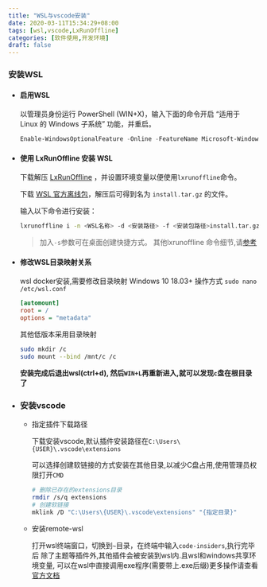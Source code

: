 ```yaml
---
title: "WSL与vscode安装"
date: 2020-03-11T15:34:29+08:00
tags: [wsl,vscode,LxRunOffline]
categories: [软件使用,开发环境]
draft: false
---
```


###  安装WSL

  - #### 启用WSL

    以管理员身份运行 Pow­er­Shell (WIN+X)，输入下面的命令开启 “适用于 Linux 的 Win­dows 子系统” 功能，并重启。

    ```powershell
    Enable-WindowsOptionalFeature -Online -FeatureName Microsoft-Windows-Subsystem-Linux
    ```

  - #### 使用 LxRunOffline 安装 WSL

    下载解压 [LxRunOffline](https://p3terx.com/archives/manage-wsl-with-lxrunoffline.html) ，并设置环境变量以便使用`lxrunoffline`命令。

    下载 [WSL 官方离线包](https://docs.microsoft.com/zh-cn/windows/wsl/install-manual)，解压后可得到名为 `install.tar.gz` 的文件。

    输入以下命令进行安装：

    ```bash
    lxrunoffline i -n <WSL名称> -d <安装路径> -f <安装包路径>install.tar.gz
    ```

    > 加入`-s`参数可在桌面创建快捷方式。
    > 其他lxrunoffline 命令细节,请[参考](https://p3terx.com/archives/manage-wsl-with-lxrunoffline.html)

- #### 修改WSL目录映射关系

  wsl docker安装,需要修改目录映射
  Windows 10 18.03+ 操作方式 `sudo nano /etc/wsl.conf`

  ```ini
  [automount]
  root = /
  options = "metadata"
  ```

  其他低版本采用目录映射

  ```bash
  sudo mkdir /c
  sudo mount --bind /mnt/c /c
  ```

  **安装完成后退出wsl(ctrl+d), 然后`WIN+L`再重新进入,就可以发现`c`盘在根目录了**

- ### 安装vscode

  - 指定插件下载路径

    下载安装vscode,默认插件安装路径在`C:\Users\{USER}\.vscode\extensions`

    可以选择创建软链接的方式安装在其他目录,以减少C盘占用,使用管理员权限打开`CMD`

    ```bash
    # 删除已存在的extensions目录
    rmdir /s/q extensions    
    # 创建软链接
    mklink /D "C:\Users\{USER}\.vscode\extensions" "{指定目录}"
    ```

  - 安装remote-wsl
    
    打开wsl终端窗口，切换到`~`目录，在终端中输入`code-insiders`,执行完毕后
    除了主题等插件外,其他插件会被安装到wsl内.且wsl和windows共享环境变量,
    可以在wsl中直接调用exe程序(需要带上.exe后缀)更多操作请查看[官方文档](https://docs.microsoft.com/en-us/windows/wsl/interop)
  